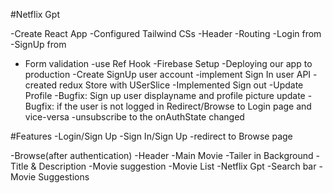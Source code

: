 #Netflix Gpt

-Create React App
-Configured Tailwind CSs
-Header
-Routing
-Login from
-SignUp from
- Form validation
-use Ref Hook
-Firebase Setup
-Deploying our app to production
-Create SignUp user account
-implement Sign In user API
-created redux Store with USerSlice
-Implemented Sign out
-Update Profile
-Bugfix: Sign up user displayname and profile picture update
-Bugfix: if the user is not logged in Redirect/Browse to Login page and vice-versa
-unsubscribe to the onAuthState changed


#Features
-Login/Sign Up
    -Sign In/Sign Up
    -redirect to Browse page

-Browse(after authentication)
    -Header
    -Main Movie
      -Tailer in Background
      -Title & Description
      -Movie suggestion
        -Movie List
-Netflix Gpt
     -Search bar
     -Movie Suggestions        